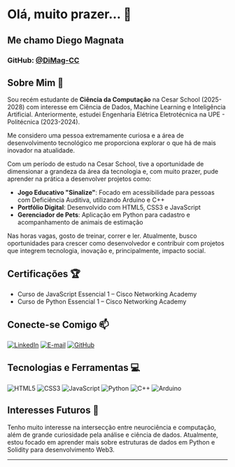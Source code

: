 # Olá, muito prazer... 👋

## Me chamo Diego Magnata

### GitHub: [@DiMag-CC](https://github.com/DiMag-CC)

## Sobre Mim 🚀

Sou recém estudante de **Ciência da Computação** na Cesar School (2025-2028) com interesse em Ciência de Dados, Machine Learning e Inteligência Artificial. Anteriormente, estudei Engenharia Elétrica Eletrotécnica na UPE - Politécnica (2023-2024).

Me considero uma pessoa extremamente curiosa e a área de desenvolvimento tecnológico me proporciona explorar o que há de mais inovador na atualidade.

Com um período de estudo na Cesar School, tive a oportunidade de dimensionar a grandeza da área da tecnologia e, com muito prazer, pude aprender na prática a desenvolver projetos como:

- **Jogo Educativo "Sinalize"**: Focado em acessibilidade para pessoas com Deficiência Auditiva, utilizando Arduino e C++
- **Portfólio Digital**: Desenvolvido com HTML5, CSS3 e JavaScript
- **Gerenciador de Pets**: Aplicação em Python para cadastro e acompanhamento de animais de estimação

Nas horas vagas, gosto de treinar, correr e ler. Atualmente, busco oportunidades para crescer como desenvolvedor e contribuir com projetos que integrem tecnologia, inovação e, principalmente, impacto social.

## Certificações 🏆
- Curso de JavaScript Essencial 1 – Cisco Networking Academy
- Curso de Python Essencial 1 – Cisco Networking Academy

## Conecte-se Comigo 📫

[![LinkedIn](https://img.shields.io/badge/LinkedIn-0077B5?style=for-the-badge&logo=linkedin&logoColor=white)](https://www.linkedin.com/in/diego-magnata-a05b50368/)
[![E-mail](https://img.shields.io/badge/Email-D14836?style=for-the-badge&logo=gmail&logoColor=white)](mailto:dfm@cesar.school)
[![GitHub](https://img.shields.io/badge/GitHub-100000?style=for-the-badge&logo=github&logoColor=white)](https://github.com/DiMag-CC)

## Tecnologias e Ferramentas 💻

![HTML5](https://img.shields.io/badge/HTML5-E34F26?style=for-the-badge&logo=html5&logoColor=white)
![CSS3](https://img.shields.io/badge/CSS3-1572B6?style=for-the-badge&logo=css3&logoColor=white)
![JavaScript](https://img.shields.io/badge/JavaScript-F7DF1E?style=for-the-badge&logo=javascript&logoColor=black)
![Python](https://img.shields.io/badge/Python-3776AB?style=for-the-badge&logo=python&logoColor=white)
![C++](https://img.shields.io/badge/C%2B%2B-00599C?style=for-the-badge&logo=c%2B%2B&logoColor=white)
![Arduino](https://img.shields.io/badge/Arduino-00979D?style=for-the-badge&logo=Arduino&logoColor=white)

## Interesses Futuros 🔭

Tenho muito interesse na intersecção entre neurociência e computação, além de grande curiosidade pela análise e ciência de dados. Atualmente, estou focado em aprender mais sobre estruturas de dados em Python e Solidity para desenvolvimento Web3.

---


